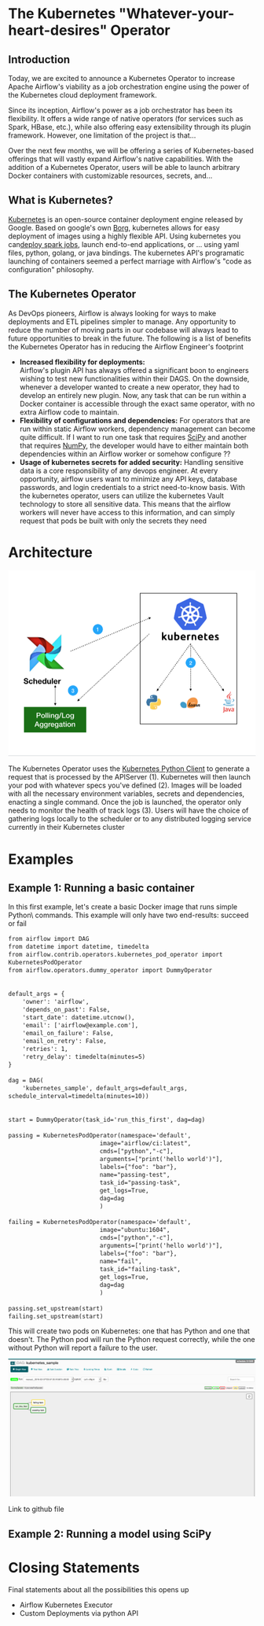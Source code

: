 # The Kubernetes "Whatever-your-heart-desires" Operator

## Introduction

Today, we are excited to announce a Kubernetes Operator to increase Apache Airflow's viability as a job orchestration engine using the power of the Kubernetes cloud deployment framework. 

Since its inception, Airflow's power as a job orchestrator has been its flexibility. It offers a wide range of native operators (for services such as Spark, HBase, etc.), while also offering easy extensibility through its plugin framework. However, one limitation of the project is that...

Over the next few months, we will be offering a series of Kubernetes-based offerings that will vastly expand Airflow's native capabilities. With the addition of a Kubernetes Operator, users will be able to launch arbitrary Docker containers with customizable resources, secrets, and...

## What is Kubernetes?

[Kubernetes](https://kubernetes.io/) is an open-source container deployment engine released by Google. Based on google's own
[Borg](http://blog.kubernetes.io/2015/04/borg-predecessor-to-kubernetes.html), kubernetes allows for easy deployment of images using a highly flexible API. Using kubernetes you can[deploy spark jobs](https://github.com/apache-spark-on-k8s/spark), launch end-to-end applications, or ... using yaml files, python, golang, or java bindings. The kubernetes API's programatic launching of containers seemed a perfect marriage with Airflow's "code as configuration" philosophy.

## The Kubernetes Operator

As DevOps pioneers, Airflow is always looking for ways to make deployments and ETL pipelines simpler to manage. Any opportunity to reduce the number of moving parts in our codebase will always lead to future opportunities to break in the future. The following is a list of benefits the Kubernetes Operator has in reducing the Airflow Engineer's footprint
* **Increased flexibility for deployments:**  
Airflow's plugin API has always offered a significant boon to engineers wishing to test new functionalities within their DAGS. On the downside, whenever a developer wanted to create a new operator, they had to develop an entirely new plugin. Now, any task that can be run within a Docker container is accessible through the exact same operator, with no extra Airflow code to maintain.
* **Flexibility of configurations and dependencies:** 
For operators that are run within static Airflow workers, dependency management can become quite difficult. If I want to run one task that requires [SciPy](https://www.scipy.org) and another that requires [NumPy](http://www.numpy.org), the developer would have to either maintain both dependencies within an Airflow worker or somehow configure ??
* **Usage of kubernetes secrets for added security:** 
Handling sensitive data is a core responsibility of any devops engineer. At every opportunity, airflow users want to minimize any API keys, database passwords, and login credentials to a strict need-to-know basis. With the kubernetes operator, users can utilize the kubernetes Vault technology to store all sensitive data. This means that the airflow workers will never have access to this information, and can simply request that pods be built with only the secrets they need

# Architecture

<img src="architecture.png">

The Kubernetes Operator uses the [Kubernetes Python Client](https://github.com/kubernetes-client/python) to generate a request that is processed by the APIServer (1). Kubernetes will then launch your pod with whatever specs you've defined (2). Images will be loaded with all the necessary environment variables, secrets and dependencies, enacting a single command. Once the job is launched, the operator only needs to monitor the health of track logs (3). Users will have the choice of gathering logs locally to the scheduler or to any distributed logging service currently in their Kubernetes cluster

# Examples

## Example 1: Running a basic container

In this first example, let's create a basic Docker image that runs simple Python\ commands. This example will only have two end-results: succeed or fail

```{.python .input}
from airflow import DAG
from datetime import datetime, timedelta
from airflow.contrib.operators.kubernetes_pod_operator import KubernetesPodOperator
from airflow.operators.dummy_operator import DummyOperator


default_args = {
    'owner': 'airflow',
    'depends_on_past': False,
    'start_date': datetime.utcnow(),
    'email': ['airflow@example.com'],
    'email_on_failure': False,
    'email_on_retry': False,
    'retries': 1,
    'retry_delay': timedelta(minutes=5)
}

dag = DAG(
    'kubernetes_sample', default_args=default_args, schedule_interval=timedelta(minutes=10))


start = DummyOperator(task_id='run_this_first', dag=dag)

passing = KubernetesPodOperator(namespace='default',
                          image="airflow/ci:latest",
                          cmds=["python","-c"],
                          arguments=["print('hello world')"],
                          labels={"foo": "bar"},
                          name="passing-test",
                          task_id="passing-task",
                          get_logs=True,
                          dag=dag
                          )

failing = KubernetesPodOperator(namespace='default',
                          image="ubuntu:1604",
                          cmds=["python","-c"],
                          arguments=["print('hello world')"],
                          labels={"foo": "bar"},
                          name="fail",
                          task_id="failing-task",
                          get_logs=True,
                          dag=dag
                          )

passing.set_upstream(start)
failing.set_upstream(start)
```

This will create two pods on Kubernetes: one that has Python and one that doesn't. The Python pod will run the Python request correctly, while the one without Python will report a failure to the user.

<img src="image.png">

Link to github file

## Example 2: Running a model using SciPy

# Closing Statements

Final statements about all the possibilities this opens up

* Airflow Kubernetes
Executor
* Custom Deployments via python API
